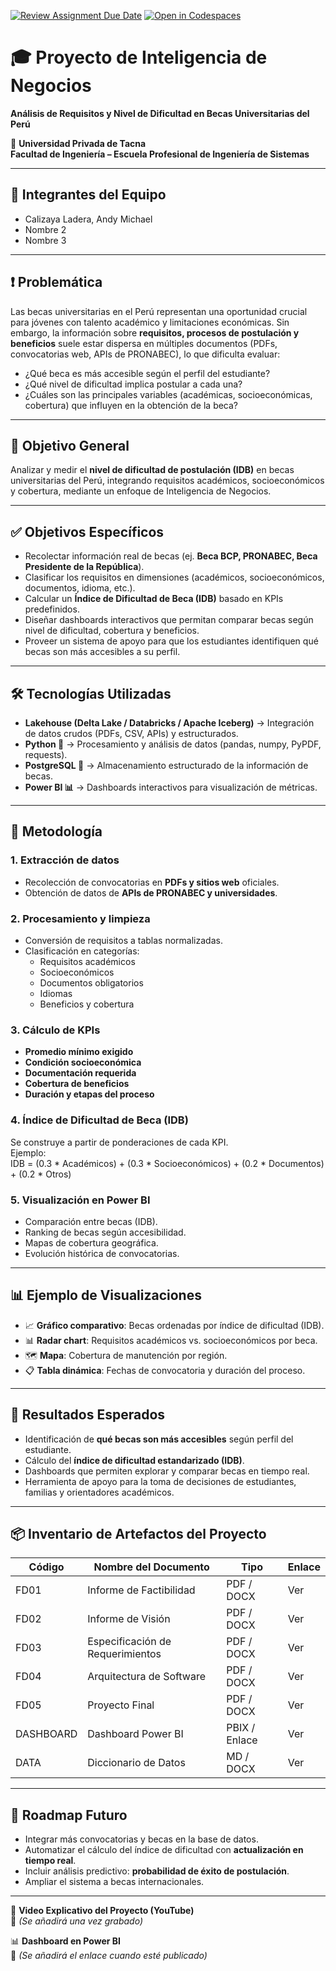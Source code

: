 [![Review Assignment Due Date](https://classroom.github.com/assets/deadline-readme-button-22041afd0340ce965d47ae6ef1cefeee28c7c493a6346c4f15d667ab976d596c.svg)](https://classroom.github.com/a/VMb-1xPS)
[![Open in Codespaces](https://classroom.github.com/assets/launch-codespace-2972f46106e565e64193e422d61a12cf1da4916b45550586e14ef0a7c637dd04.svg)](https://classroom.github.com/open-in-codespaces?assignment_repo_id=20268708)
# 🎓 Proyecto de Inteligencia de Negocios  
**Análisis de Requisitos y Nivel de Dificultad en Becas Universitarias del Perú**  

📍 **Universidad Privada de Tacna**  
**Facultad de Ingeniería – Escuela Profesional de Ingeniería de Sistemas**  

---

## 👥 Integrantes del Equipo  
- Calizaya Ladera, Andy Michael
- Nombre 2  
- Nombre 3  

---

## ❗ Problemática  
Las becas universitarias en el Perú representan una oportunidad crucial para jóvenes con talento académico y limitaciones económicas. Sin embargo, la información sobre **requisitos, procesos de postulación y beneficios** suele estar dispersa en múltiples documentos (PDFs, convocatorias web, APIs de PRONABEC), lo que dificulta evaluar:  

- ¿Qué beca es más accesible según el perfil del estudiante?  
- ¿Qué nivel de dificultad implica postular a cada una?  
- ¿Cuáles son las principales variables (académicas, socioeconómicas, cobertura) que influyen en la obtención de la beca?  

---

## 🎯 Objetivo General  
Analizar y medir el **nivel de dificultad de postulación (IDB)** en becas universitarias del Perú, integrando requisitos académicos, socioeconómicos y cobertura, mediante un enfoque de Inteligencia de Negocios.  

---

## ✅ Objetivos Específicos  
- Recolectar información real de becas (ej. **Beca BCP, PRONABEC, Beca Presidente de la República**).  
- Clasificar los requisitos en dimensiones (académicos, socioeconómicos, documentos, idioma, etc.).  
- Calcular un **Índice de Dificultad de Beca (IDB)** basado en KPIs predefinidos.  
- Diseñar dashboards interactivos que permitan comparar becas según nivel de dificultad, cobertura y beneficios.  
- Proveer un sistema de apoyo para que los estudiantes identifiquen qué becas son más accesibles a su perfil.  

---

## 🛠️ Tecnologías Utilizadas  
- **Lakehouse (Delta Lake / Databricks / Apache Iceberg)** → Integración de datos crudos (PDFs, CSV, APIs) y estructurados.  
- **Python 🐍** → Procesamiento y análisis de datos (pandas, numpy, PyPDF, requests).  
- **PostgreSQL 🐘** → Almacenamiento estructurado de la información de becas.  
- **Power BI 📊** → Dashboards interactivos para visualización de métricas.  

---

## 📡 Metodología  

### 1. Extracción de datos  
- Recolección de convocatorias en **PDFs y sitios web** oficiales.  
- Obtención de datos de **APIs de PRONABEC y universidades**.  

### 2. Procesamiento y limpieza  
- Conversión de requisitos a tablas normalizadas.  
- Clasificación en categorías:  
  - Requisitos académicos  
  - Socioeconómicos  
  - Documentos obligatorios  
  - Idiomas  
  - Beneficios y cobertura  

### 3. Cálculo de KPIs  
- **Promedio mínimo exigido**  
- **Condición socioeconómica**  
- **Documentación requerida**  
- **Cobertura de beneficios**  
- **Duración y etapas del proceso**  

### 4. Índice de Dificultad de Beca (IDB)  
Se construye a partir de ponderaciones de cada KPI.  
Ejemplo:  
IDB = (0.3 * Académicos) + (0.3 * Socioeconómicos) + (0.2 * Documentos) + (0.2 * Otros)

### 5. Visualización en Power BI  
- Comparación entre becas (IDB).  
- Ranking de becas según accesibilidad.  
- Mapas de cobertura geográfica.  
- Evolución histórica de convocatorias.  

---

## 📊 Ejemplo de Visualizaciones  
- 📈 **Gráfico comparativo**: Becas ordenadas por índice de dificultad (IDB).  
- 📊 **Radar chart**: Requisitos académicos vs. socioeconómicos por beca.  
- 🗺️ **Mapa**: Cobertura de manutención por región.  
- 📋 **Tabla dinámica**: Fechas de convocatoria y duración del proceso.  

---

## 🚀 Resultados Esperados  
- Identificación de **qué becas son más accesibles** según perfil del estudiante.  
- Cálculo del **índice de dificultad estandarizado (IDB)**.  
- Dashboards que permiten explorar y comparar becas en tiempo real.  
- Herramienta de apoyo para la toma de decisiones de estudiantes, familias y orientadores académicos.  

---

## 📦 Inventario de Artefactos del Proyecto  
| Código | Nombre del Documento | Tipo | Enlace |  
|--------|----------------------|------|--------|  
| FD01   | Informe de Factibilidad | PDF / DOCX | Ver |  
| FD02   | Informe de Visión | PDF / DOCX | Ver |  
| FD03   | Especificación de Requerimientos | PDF / DOCX | Ver |  
| FD04   | Arquitectura de Software | PDF / DOCX | Ver |  
| FD05   | Proyecto Final | PDF / DOCX | Ver |  
| DASHBOARD | Dashboard Power BI | PBIX / Enlace | Ver |  
| DATA  | Diccionario de Datos | MD / DOCX | Ver |  

---

## 📌 Roadmap Futuro  
- Integrar más convocatorias y becas en la base de datos.  
- Automatizar el cálculo del índice de dificultad con **actualización en tiempo real**.  
- Incluir análisis predictivo: **probabilidad de éxito de postulación**.  
- Ampliar el sistema a becas internacionales.  

---

📎 **Video Explicativo del Proyecto (YouTube)**  
🔗 *(Se añadirá una vez grabado)*  

📊 **Dashboard en Power BI**  
🔗 *(Se añadirá el enlace cuando esté publicado)*  

